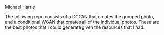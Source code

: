 Michael Harris

The following repo consists of a DCGAN that creates the grouped photo, and a conditional WGAN that creates all of the individual photos. These are the best photos that I could generate given the resources that I had.
